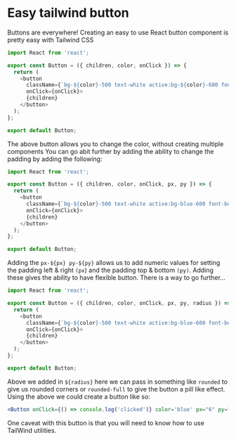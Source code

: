# Easy tailwind button

Buttons are everywhere! Creating an easy to use React button component is pretty easy with Tailwind CSS

```javascript
import React from 'react';

export const Button = ({ children, color, onClick }) => {
  return (
    <button
      className={`bg-${color}-500 text-white active:bg-${color}-600 font-bold uppercase text-sm px-6 py-3 rounded shadow hover:shadow-lg outline-none focus:outline-none mr-1 mb-1 ease-linear transition-all duration-150 hover:bg-${color}-800`}
      onClick={onClick}>
      {children}
    </button>
  );
};

export default Button;
```

The above button allows you to change the color, without creating multiple components You can go abit further by adding the ability to change the padding by adding the following:

```javascript
import React from 'react';

export const Button = ({ children, color, onClick, px, py }) => {
  return (
    <button
      className={`bg-${color}-500 text-white active:bg-blue-600 font-bold uppercase text-sm px-${px} py-${py} rounded shadow hover:shadow-lg outline-none focus:outline-none mr-1 mb-1 ease-linear transition-all duration-150 hover:bg-${color}-800`}
      onClick={onClick}>
      {children}
    </button>
  );
};

export default Button;
```

Adding the `px-${px} py-${py}` allows us to add numeric values for setting the padding left & right `(px`) and the padding top & bottom `(py)`. Adding these gives the ability to have flexible button. There is a way to go further...

```javascript
import React from 'react';

export const Button = ({ children, color, onClick, px, py, radius }) => {
  return (
    <button
      className={`bg-${color}-500 text-white active:bg-blue-600 font-bold uppercase text-sm px-${px} py-${py} ${radius} shadow hover:shadow-lg outline-none focus:outline-none mr-1 mb-1 ease-linear transition-all duration-150 hover:bg-${color}-800`}
      onClick={onClick}>
      {children}
    </button>
  );
};

export default Button;
```

Above we added in `${radius}` here we can pass in something like `rounded` to give us rounded corners or `rounded-full` to give the button a pill like effect. Using the above we could create a button like so:

```jsx
<Button onClick={() => console.log('clicked')} color='blue' px="6" py="3" radius="rounded">Click Me</Button>
```

One caveat with this button is that you will need to know how to use TailWind utilities.
